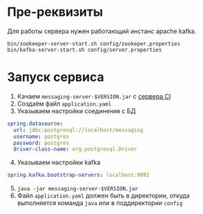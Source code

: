 # Пре-реквизиты
Для работы сервера нужен работающий инстанс apache kafka.
```shell
bin/zookeeper-server-start.sh config/zookeper.properties
bin/kafka-server-start.sh config/server.properties
```

# Запуск сервиса
1. Качаем `messaging-server-$VERSION.jar` c [сервера CI](https://ci.i-novus.ru/job/messaging/lastSuccessfulBuild/ru.i-novus.messaging$messaging-server/)
2. Создаём файл `application.yaml`
3. Указываем настройки соединения с БД
```yaml
spring.datasource:
  url: jdbc:postgresql://localhost/messaging
  username: postgres
  password: postgres
  driver-class-name: org.postgresql.Driver
```
4. Указываем настройки kafka
```yaml
spring.kafka.bootstrap-servers: localhost:9092
```
5. `java -jar messaging-server-$VERSION.jar`
6. Файл `application.yaml` должен быть в директории, откуда выполняется команда `java` или в поддиректории `config` 
